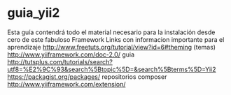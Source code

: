 # guia_yii2
Esta guía contendrá todo el material necesario para la instalación desde cero  de este fabuloso Framework
Links con informacion importante para el aprendizaje
http://www.freetuts.org/tutorial/view?id=6#theming (temas)
http://www.yiiframework.com/doc-2.0/ guia
http://tutsplus.com/tutorials/search?utf8=%E2%9C%93&search%5Btopic%5D=&search%5Bterms%5D=Yii2
https://packagist.org/packages/ repositorios composer
http://www.yiiframework.com/extension/

